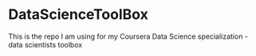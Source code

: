 # DataScienceToolBox
This is the repo I am using for my Coursera Data Science specialization - data scientists toolbox
